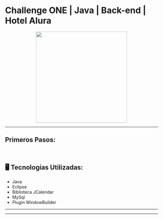 # Challenge ONE | Java | Back-end | Hotel Alura

<p align="center" >
     <img width="300" heigth="300" src="https://user-images.githubusercontent.com/91544872/189419040-c093db78-c970-4960-8aca-ffcc11f7ffaf.png">
</p>

---
##  Primeros Pasos:

</br>

## 🖥️ Tecnologías Utilizadas:

- Java
- Eclipse
- Biblioteca JCalendar
- MySql
- Plugin WindowBuilder </br>

---

---



